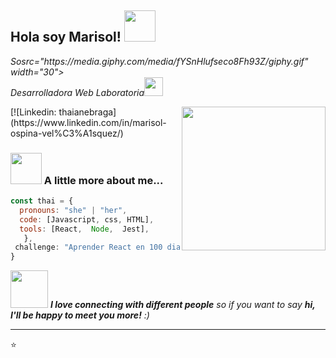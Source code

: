 

<h2> Hola soy Marisol! <img src="https://media.giphy.com/media/mGcNjsfWAjY5AEZNw6/giphy.gif" width="50"></h2>
<p><em>Sosrc="https://media.giphy.com/media/fYSnHlufseco8Fh93Z/giphy.gif" width="30"></br>Desarrolladora Web Laboratoria<ahref="https://www.thoughtworks.com"></a><img src="https://media.giphy.com/media/WUlplcMpOCEmTGBtBW/giphy.gif" width="30"> 
</em></p>
<img align='right' src="https://media.giphy.com/media/ieyl9zmCjO4b4t6qoY/giphy.gif" width="230">
[![Linkedin: thaianebraga](https://www.linkedin.com/in/marisol-ospina-vel%C3%A1squez/)


### <img src="https://media.giphy.com/media/VgCDAzcKvsR6OM0uWg/giphy.gif" width="50"> A little more about me...  

```javascript
const thai = {
  pronouns: "she" | "her",
  code: [Javascript, css, HTML],
  tools: [React,  Node,  Jest],
   },
 challenge: "Aprender React en 100 dias"
}
```

<img src="https://media.giphy.com/media/LnQjpWaON8nhr21vNW/giphy.gif" width="60"> <em><b>I love connecting with different people</b> so if you want to say <b>hi, I'll be happy to meet you more!</b> :)</em>

---

⭐️ 
